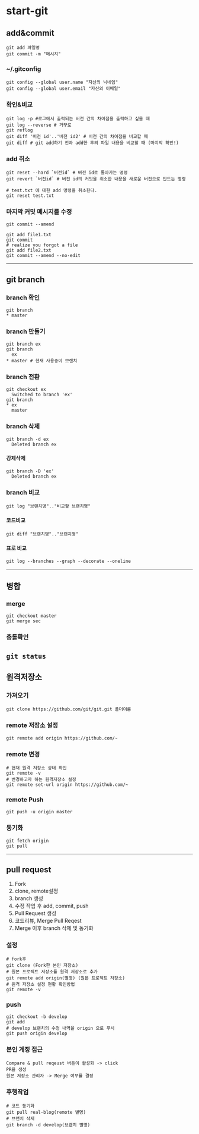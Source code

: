 # start-git

## add&commit
```
git add 파일명
git commit -m "메시지"
```

###  ~/.gitconfig 
```
git config --global user.name "자신의 닉네임"
git config --global user.email "자신의 이메일"
```
### 확인&비교
```
git log -p #로그에서 출력되는 버전 간의 차이점을 출력하고 싶을 때
git log --reverse # 거꾸로 
git reflog 
git diff '버전 id'..'버전 id2' # 버전 간의 차이점을 비교할 때
git diff # git add하기 전과 add한 후의 파일 내용을 비교할 때 (마지막 확인!)
```
### add 취소
```
git reset --hard `버전id` # 버전 id로 돌아가는 명령
git revert `버전id` # 버전 id의 커밋을 취소한 내용을 새로운 버전으로 만드는 명령
```
```
# test.txt 에 대한 add 명령을 취소한다.
git reset test.txt
```
### 마지막 커밋 메시지를 수정
```
git commit --amend

git add file1.txt
git commit
# realize you forgot a file
git add file2.txt
git commit --amend --no-edit
```
---
## git branch
### branch 확인
```
git branch
* master
```
### branch 만들기
```
git branch ex
git branch
  ex
* master # 현재 사용중이 브랜치
```
### branch 전환
```
git checkout ex
  Switched to branch 'ex'
git branch
* ex
  master
```
### branch 삭제
```
git branch -d ex
  Deleted branch ex
```
#### 강제삭제
```
git branch -D 'ex'
  Deleted branch ex
```
### branch 비교
```
git log "브랜치명".."비교할 브랜치명"
```
#### 코드비교
```
git diff "브랜치명".."브랜치명"
```

#### 표로 비교
``` git log --branches --graph --decorate --oneline ```

---

## 병합
### merge
```
git checkout master
git merge sec
```
### 충돌확인
``` git status ```
---
## 원격저장소
### 가져오기
``` git clone https://github.com/git/git.git 폴더이름 ```
### remote 저장소 설정
``` git remote add origin https://github.com/~ ```
### remote 변경
```
# 현재 원격 저장소 상태 확인
git remote -v
# 변경하고자 하는 원격저장소 설정
git remote set-url origin https://github.com/~
```
### remote Push
```
git push -u origin master
```
### 동기화
```
git fetch origin
git pull
```
---
## pull request
1. Fork
2. clone, remote설정
3. branch 생성
4. 수정 작업 후 add, commit, push
5. Pull Request 생성
6. 코드리뷰, Merge Pull Reqest
7. Merge 이후 branch 삭제 및 동기화
### 설정
```
# fork후
git clone (Fork한 본인 저장소)
# 원본 프로젝트 저장소를 원격 저장소로 추가
git remote add origin(별명) (원본 프로젝트 저장소)
# 원격 저장소 설정 현황 확인방법
git remote -v
```
### push
```
git checkout -b develop
git add
# develop 브랜치의 수정 내역을 origin 으로 푸시
git push origin develop
```
### 본인 계정 접근
``` 
Compare & pull reqeust 버튼이 활성화 -> click 
PR을 생성
원본 저장소 관리자 -> Merge 여부를 결정
```

### 후행작업
```
# 코드 동기화
git pull real-blog(remote 별명)
# 브랜치 삭제
git branch -d develop(브랜치 별명)
```




